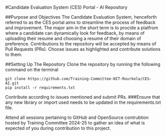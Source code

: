#Candidate Evaluation System (CES) Portal - AI Repository

##Purpose and Objectives
The Candidate Evaluation System, henceforth referred to as the CES portal aims to streamline the process of feedback and improvement. The major aim in the short term is to procide a platfrom where a candidate can dynamically look for feedback, by means of uploading their resume and choosing a resume of their domain of preference. Contributions to the repository will be accepted by means of Pull Requests (PRs). Choose issues as highlighted and contribute solutions to them.

##Setting Up The Repository
 Clone the repository by running the following command on the terminal
 ```
git clone https://github.com/Training-Committee-NIT-Rourkela/CES-AI.git
pip install -r requirements.txt
```

Contribute according to issues mentioned and submit PRs. 
###Ensure that any new library or import used needs to be updated in the requirements.txt file.

Attend all sessions pertaining to GitHub and OpenSource contrubtion hosted by Training Committee 2024-25 to gather an idea of what is expected of you during contribution to this project.
